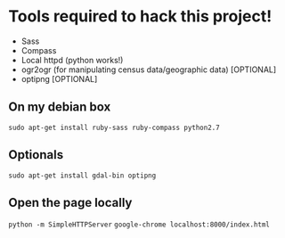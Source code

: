 Tools required to hack this project!
===

* Sass
* Compass
* Local httpd (python works!)
* ogr2ogr (for manipulating census data/geographic data) [OPTIONAL]
* optipng [OPTIONAL]

On my debian box
---

`sudo apt-get install ruby-sass ruby-compass python2.7`

Optionals
----
`sudo apt-get install gdal-bin optipng`


Open the page locally
----
`python -m SimpleHTTPServer`
`google-chrome localhost:8000/index.html`